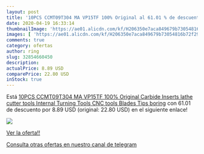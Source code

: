 ```yaml
---
layout: post
title: '10PCS CCMT09T304 MA VP15TF 100% Original al 61.01 % de descuento'
date: 2020-04-19 16:33:14
thumbnailImage: 'https://ae01.alicdn.com/kf/H206350e7aca849679b73054816b72f29y/10PCS-CCMT09T304-MA-VP15TF-100-Original-Carbide-Inserts-lathe-cutter-tools-Internal-Turning-Tools-CNC-tools.jpg_350x350._SL200_.jpg'
images: [ 'https://ae01.alicdn.com/kf/H206350e7aca849679b73054816b72f29y/10PCS-CCMT09T304-MA-VP15TF-100-Original-Carbide-Inserts-lathe-cutter-tools-Internal-Turning-Tools-CNC-tools.jpg_350x350._SL200_.jpg' ]
comments: true
category: ofertas
author: ring
slug: 32854660450
description:
actualPrice: 8.89 USD
comparePrice: 22.80 USD
inStock: true
---
```


Está [10PCS CCMT09T304 MA VP15TF 100% Original Carbide Inserts lathe cutter tools Internal Turning Tools CNC tools Blades Tips boring](https://www.amazon.com/dp/32854660450/?tag=redken08-20) con 61.01 de descuento por 8.89 USD (original: 22.80 USD) en el siguiente enlace!

[![](https://ae01.alicdn.com/kf/H206350e7aca849679b73054816b72f29y/10PCS-CCMT09T304-MA-VP15TF-100-Original-Carbide-Inserts-lathe-cutter-tools-Internal-Turning-Tools-CNC-tools.jpg_350x350._SL200_.jpg)](https://www.amazon.com/dp/32854660450/?tag=redken08-20)

[Ver la oferta!!](https://www.amazon.com/dp/32854660450/?tag=redken08-20)

[Consulta otras ofertas en nuestro canal de telegram](https://t.me/s/ofertas25)
